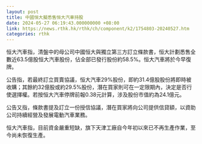 ```yaml
---
layout: post
title: 中國恒大擬悉售恒大汽車持股
date: 2024-05-27 06:19:43.000000000 +08:00
link: https://news.rthk.hk/rthk/ch/component/k2/1754803-20240527.htm
categories: rthk
---
```


恒大汽車指，清盤中的母公司中國恒大與獨立第三方訂立條款書，恒大計劃悉售全數近63.5億股恒大汽車股份，佔全部已發行股份約58.5%。恒大汽車將於今早復牌。

公告指，若最終訂立買賣協議，恒大汽車29%股份，即約31.4億股股份將即時被收購；其餘約32億股或約29.5%股份，潛在買家則可在一定限期內，決定是否行使選擇權。若按恒大汽車停牌前報0.38元計算，涉及股份市值約為24.1億元。

公告又指，條款書提及訂立一份授信協議，潛在買家將向公司提供信貸額，以資助公司持續經營及發展電動汽車業務。

恒大汽車指，目前資金嚴重短缺，旗下天津工廠自今年初以來已不再生產作業，至今尚未恢復生產。
